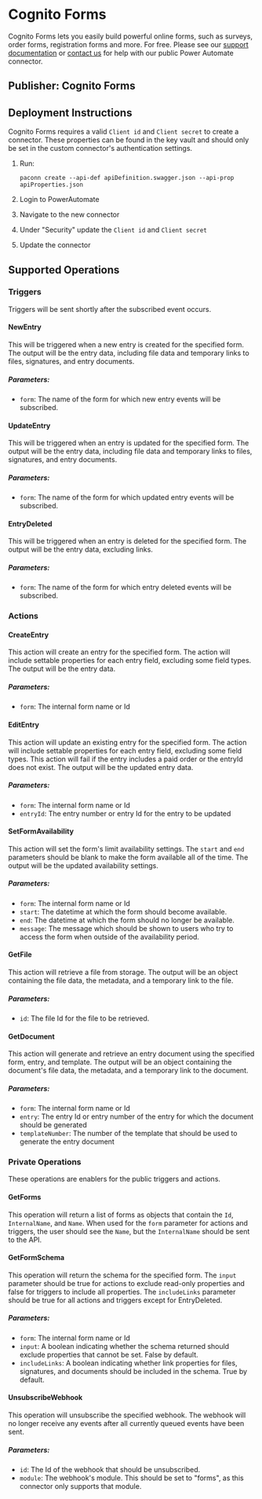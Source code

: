 # Cognito Forms
Cognito Forms lets you easily build powerful online forms, such as surveys, order forms, registration forms and more. For free.
Please see our [support documentation](https://www.cognitoforms.com/support/63/data-integration/microsoft-power-automate) 
or [contact us](https://www.cognitoforms.com/supportrequest/) for help with our public Power Automate connector.

## Publisher: Cognito Forms

## Deployment Instructions
Cognito Forms requires a valid `Client id` and `Client secret` to create a connector.
These properties can be found in the key vault and should only be set in the custom connector's authentication settings.

1. Run:
	```paconn
	paconn create --api-def apiDefinition.swagger.json --api-prop apiProperties.json
	```

2. Login to PowerAutomate
3. Navigate to the new connector
4. Under "Security" update the `Client id` and `Client secret`
5. Update the connector

## Supported Operations

### Triggers
Triggers will be sent shortly after the subscribed event occurs.

#### NewEntry

This will be triggered when a new entry is created for the specified form.
The output will be the entry data, including file data and temporary links to files, signatures, and entry documents.

##### Parameters:
- `form`: The name of the form for which new entry events will be subscribed.

#### UpdateEntry

This will be triggered when an entry is updated for the specified form.
The output will be the entry data, including file data and temporary links to files, signatures, and entry documents.

##### Parameters:
- `form`: The name of the form for which updated entry events will be subscribed.

#### EntryDeleted

This will be triggered when an entry is deleted for the specified form.
The output will be the entry data, excluding links.

##### Parameters:
- `form`: The name of the form for which entry deleted events will be subscribed.

### Actions

#### CreateEntry

This action will create an entry for the specified form.
The action will include settable properties for each entry field, excluding some field types.
The output will be the entry data.

##### Parameters:
- `form`: The internal form name or Id

#### EditEntry

This action will update an existing entry for the specified form.
The action will include settable properties for each entry field, excluding some field types.
This action will fail if the entry includes a paid order or the entryId does not exist.
The output will be the updated entry data.

##### Parameters:
- `form`: The internal form name or Id
- `entryId`: The entry number or entry Id for the entry to be updated

#### SetFormAvailability

This action will set the form's limit availability settings.
The `start` and `end` parameters should be blank to make the form available all of the time.
The output will be the updated availability settings.

##### Parameters:
- `form`: The internal form name or Id
- `start`: The datetime at which the form should become available.
- `end`: The datetime at which the form should no longer be available.
- `message`: The message which should be shown to users who try to access the form when outside of the availability period.

#### GetFile

This action will retrieve a file from storage.
The output will be an object containing the file data, the metadata, and a temporary link to the file.

##### Parameters:
- `id`: The file Id for the file to be retrieved.

#### GetDocument

This action will generate and retrieve an entry document using the specified form, entry, and template.
The output will be an object containing the document's file data, the metadata, and a temporary link to the document.

##### Parameters:
- `form`: The internal form name or Id
- `entry`: The entry Id or entry number of the entry for which the document should be generated
- `templateNumber`: The number of the template that should be used to generate the entry document

### Private Operations

These operations are enablers for the public triggers and actions.

#### GetForms

This operation will return a list of forms as objects that contain the `Id`, `InternalName`, and `Name`.
When used for the `form` parameter for actions and triggers, the user should see the `Name`, 
but the `InternalName` should be sent to the API.

#### GetFormSchema

This operation will return the schema for the specified form.
The `input` parameter should be true for actions to exclude read-only properties and false for triggers to include all properties.
The `includeLinks` parameter should be true for all actions and triggers except for EntryDeleted.

##### Parameters:
- `form`: The internal form name or Id
- `input`: A boolean indicating whether the schema returned should exclude properties that cannot be set. False by default.
- `includeLinks`: A boolean indicating whether link properties for files, signatures, and documents should be included in the schema. True by default.

#### UnsubscribeWebhook

This operation will unsubscribe the specified webhook. The webhook will no longer receive any events after all currently
queued events have been sent.

##### Parameters:
- `id`: The Id of the webhook that should be unsubscribed.
- `module`: The webhook's module. This should be set to "forms", as this connector only supports that module.